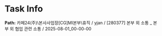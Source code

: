 # Task Info

**Path:** 카페24(주)\본사사업장\[CG]MI본부\휴직 / yjan / [280377] 본부 외 소통 _ 본부 외 협업 관련 소통 / 2025-08-01_00-00-00

